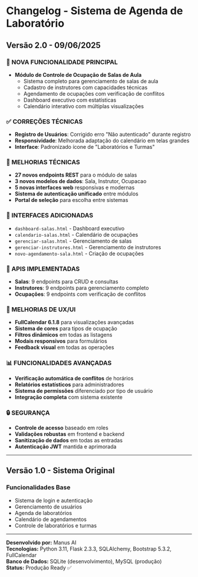 # Changelog - Sistema de Agenda de Laboratório

## Versão 2.0 - 09/06/2025

### 🎉 NOVA FUNCIONALIDADE PRINCIPAL
- **Módulo de Controle de Ocupação de Salas de Aula**
  - Sistema completo para gerenciamento de salas de aula
  - Cadastro de instrutores com capacidades técnicas
  - Agendamento de ocupações com verificação de conflitos
  - Dashboard executivo com estatísticas
  - Calendário interativo com múltiplas visualizações

### ✅ CORREÇÕES TÉCNICAS
- **Registro de Usuários**: Corrigido erro "Não autenticado" durante registro
- **Responsividade**: Melhorada adaptação do calendário em telas grandes
- **Interface**: Padronizado ícone de "Laboratórios e Turmas"

### 🔧 MELHORIAS TÉCNICAS
- **27 novos endpoints REST** para o módulo de salas
- **3 novos modelos de dados**: Sala, Instrutor, Ocupacao
- **5 novas interfaces web** responsivas e modernas
- **Sistema de autenticação unificado** entre módulos
- **Portal de seleção** para escolha entre sistemas

### 📱 INTERFACES ADICIONADAS
- `dashboard-salas.html` - Dashboard executivo
- `calendario-salas.html` - Calendário de ocupações
- `gerenciar-salas.html` - Gerenciamento de salas
- `gerenciar-instrutores.html` - Gerenciamento de instrutores
- `novo-agendamento-sala.html` - Criação de ocupações

### 🔌 APIS IMPLEMENTADAS
- **Salas**: 9 endpoints para CRUD e consultas
- **Instrutores**: 9 endpoints para gerenciamento completo
- **Ocupações**: 9 endpoints com verificação de conflitos

### 🎨 MELHORIAS DE UX/UI
- **FullCalendar 6.1.8** para visualizações avançadas
- **Sistema de cores** para tipos de ocupação
- **Filtros dinâmicos** em todas as listagens
- **Modais responsivos** para formulários
- **Feedback visual** em todas as operações

### 📊 FUNCIONALIDADES AVANÇADAS
- **Verificação automática de conflitos** de horários
- **Relatórios estatísticos** para administradores
- **Sistema de permissões** diferenciado por tipo de usuário
- **Integração completa** com sistema existente

### 🔒 SEGURANÇA
- **Controle de acesso** baseado em roles
- **Validações robustas** em frontend e backend
- **Sanitização de dados** em todas as entradas
- **Autenticação JWT** mantida e aprimorada

---

## Versão 1.0 - Sistema Original

### Funcionalidades Base
- Sistema de login e autenticação
- Gerenciamento de usuários
- Agenda de laboratórios
- Calendário de agendamentos
- Controle de laboratórios e turmas

---

**Desenvolvido por:** Manus AI  
**Tecnologias:** Python 3.11, Flask 2.3.3, SQLAlchemy, Bootstrap 5.3.2, FullCalendar  
**Banco de Dados:** SQLite (desenvolvimento), MySQL (produção)  
**Status:** Produção Ready ✅

